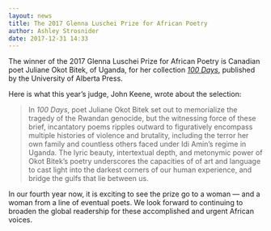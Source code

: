 ```yaml
---
layout: news
title: The 2017 Glenna Luschei Prize for African Poetry
author: Ashley Strosnider
date: 2017-12-31 14:33
---
```


The winner of the 2017 Glenna Luschei Prize for African Poetry is Canadian poet Juliane Okot Bitek, of Uganda, for her collection [*100 Days*](http://amzn.to/2DFs307), published by the University of Alberta Press.

Here is what this year’s judge, John Keene, wrote about the selection:

> In *100 Days*, poet Juliane Okot Bitek set out to memorialize the tragedy of the Rwandan genocide, but the witnessing force of these brief, incantatory poems ripples outward to figuratively encompass multiple histories of violence and brutality, including the terror her own family and countless others faced under Idi Amin’s regime in Uganda. The lyric beauty, intertextual depth, and metonymic power of Okot Bitek’s poetry underscores the capacities of of art and language to cast light into the darkest corners of our human experience, and bridge the gulfs that lie between us.    

In our fourth year now, it is exciting to see the prize go to a woman — and a woman from a line of eventual poets. We look forward to continuing to broaden the global readership for these accomplished and urgent African voices.
